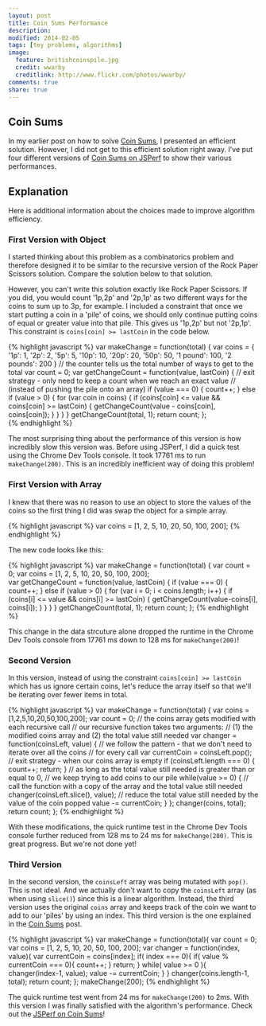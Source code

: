 ```yaml
---
layout: post
title: Coin Sums Performance
description: 
modified: 2014-02-05
tags: [toy problems, algorithms]
image:
  feature: britishcoinspile.jpg
  credit: wwarby
  creditlink: http://www.flickr.com/photos/wwarby/
comments: true
share: true
---
```


## Coin Sums
In my earlier post on how to solve [Coin Sums](http://jgpettibone.github.io/coin-sums/), I presented an efficient solution.  However, I did not get to this efficient solution right away.  I've put four different versions of [Coin Sums on JSPerf](http://jsperf.com/coin-sums-performance) to show their various performances.    

## Explanation
Here is additional information about the choices made to improve algorithm efficiency.

### First Version with Object
I started thinking about this problem as a combinatorics problem and therefore designed it to be similar to the recursive version of the Rock Paper Scissors solution.  Compare the solution below to that solution.

However, you can't write this solution exactly like Rock Paper Scissors.  If you did, you would count '1p,2p' and '2p,1p' as two different ways for the coins to sum up to 3p, for example.  I included a constraint that once we start putting a coin in a 'pile' of coins, we should only continue putting coins of equal or greater value into that pile.  This gives us '1p,2p' but not '2p,1p'.  This constraint is `coins[coin] >= lastCoin` in the code below.  

{% highlight javascript %}
var makeChange = function(total) {
  var coins = {
    '1p': 1,
    '2p': 2,
    '5p': 5,
    '10p': 10,
    '20p': 20,
    '50p': 50,
    '1 pound': 100,
    '2 pounds': 200
  }
  // the counter tells us the total number of ways to get to the total
  var count = 0;
  var getChangeCount = function(value, lastCoin) {
    // exit strategy - only need to keep a count when we reach an exact value
    // (instead of pushing the pile onto an array)
    if (value === 0) {
      count++;
    } else if (value > 0) {
      for (var coin in coins) {
        if (coins[coin] <= value && coins[coin] >= lastCoin) {
          getChangeCount(value - coins[coin], coins[coin]);
        }
      }
    }
  }
  getChangeCount(total, 1);
  return count;
};  
{% endhighlight %}
 
The most surprising thing about the performance of this version is how incredibly slow this version was.  Before using JSPerf, I did a quick test using the Chrome Dev Tools console.  It took 17761 ms to run `makeChange(200)`.  This is an incredibly inefficient way of doing this problem!

### First Version with Array
I knew that there was no reason to use an object to store the values of the coins so the first thing I did was swap the object for a simple array.  

{% highlight javascript %}
var coins = [1, 2, 5, 10, 20, 50, 100, 200];
{% endhighlight %}

The new code looks like this:

{% highlight javascript %}
var makeChange = function(total) {
  var count = 0;
  var coins = [1, 2, 5, 10, 20, 50, 100, 200];  
  var getChangeCount = function(value, lastCoin) {
    if (value === 0) {
      count++;
    } else if (value > 0) {
      for (var i = 0; i < coins.length; i++) {
        if (coins[i] <= value && coins[i] >= lastCoin) {
          getChangeCount(value-coins[i], coins[i]);
        }
      }
    }
  }
  getChangeCount(total, 1);
  return count;
};
{% endhighlight %}

This change in the data strcuture alone dropped the runtime in the Chrome Dev Tools console from 17761 ms down to 128 ms for `makeChange(200)`!

### Second Version
In this version, instead of using the constraint `coins[coin] >= lastCoin` which has us ignore certain coins, let's reduce the array itself so that we'll be iterating over fewer items in total.

{% highlight javascript %}
var makeChange = function(total) {
  var coins = [1,2,5,10,20,50,100,200];
  var count = 0;
  // the coins array gets modified with each recursive call
  // our recursive function takes two arguments:
  // (1) the modified coins array and (2) the total value still needed
  var changer = function(coinsLeft, value) {
    // we follow the pattern - that we don't need to iterate over all the coins
    // for every call
    var currentCoin = coinsLeft.pop();
    // exit strategy - when our coins array is empty
    if (coinsLeft.length === 0) {
      count++;
      return;
    }
    // as long as the total value still needed is greater than or equal to 0, 
    // we keep trying to add coins to our pile
    while(value >= 0) {
      // call the function with a copy of the array and the total value still needed
      changer(coinsLeft.slice(), value);
      // reduce the total value still needed by the value of the coin popped
      value -= currentCoin;
    }
  };
  changer(coins, total);
  return count;
};
{% endhighlight %}

With these modifications, the quick runtime test in the Chrome Dev Tools console further reduced from 128 ms to 24 ms for `makeChange(200)`.  This is great progress.  But we're not done yet!      

### Third Version
In the second version, the `coinsLeft` array was being mutated with `pop()`.  This is not ideal.  And we actually don't want to copy the `coinsLeft` array (as when using `slice()`) since this is a linear algorithm.  Instead, the third version uses the original `coins` array and keeps track of the coin we want to add to our 'piles' by using an index.  This third version is the one explained in the [Coin Sums](http://jgpettibone.github.io/coin-sums/) post.  

{% highlight javascript %}
var makeChange = function(total){
  var count = 0;
  var coins = [1, 2, 5, 10, 20, 50, 100, 200];
  var changer = function(index, value){
    var currentCoin = coins[index];
    if( index === 0){
      if( value % currentCoin === 0){
        count++;
      }
      return;
    }
    while( value >= 0 ){
      changer(index-1, value);
      value -= currentCoin;
    }
  }
  changer(coins.length-1, total);
  return count;
};
makeChange(200);
{% endhighlight %}

The quick runtime test went from 24 ms for `makeChange(200)` to 2ms.  With this version I was finally satisfied with the algorithm's performance.  Check out the [JSPerf on Coin Sums](http://jsperf.com/coin-sums-performance)!  
